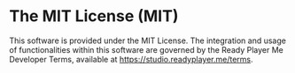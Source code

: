 The MIT License (MIT)
=====================

This software is provided under the MIT License.
The integration and usage of functionalities within this software are governed by the Ready Player Me Developer Terms, available at https://studio.readyplayer.me/terms.